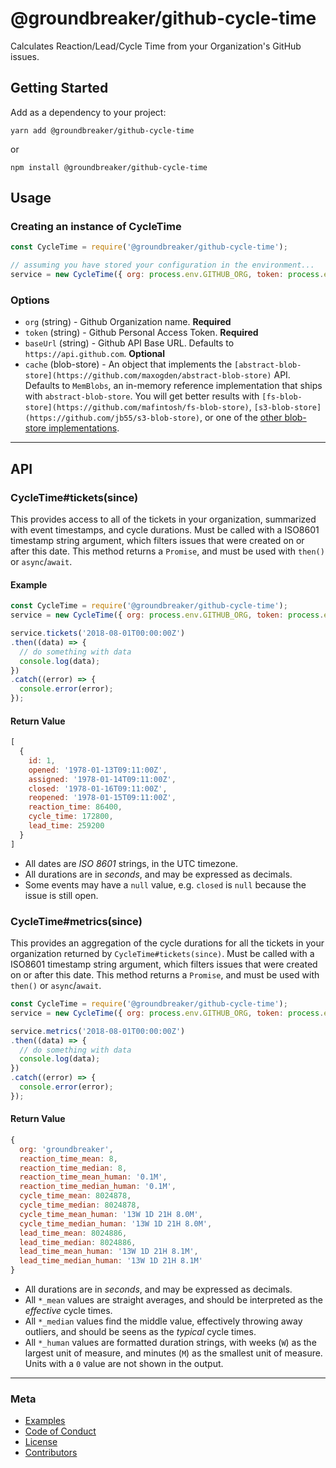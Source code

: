 @groundbreaker/github-cycle-time
================================

Calculates Reaction/Lead/Cycle Time from your Organization's GitHub issues.

## Getting Started

Add as a dependency to your project:

    yarn add @groundbreaker/github-cycle-time

  or

    npm install @groundbreaker/github-cycle-time

## Usage

### Creating an instance of CycleTime

```js
const CycleTime = require('@groundbreaker/github-cycle-time');

// assuming you have stored your configuration in the environment...
service = new CycleTime({ org: process.env.GITHUB_ORG, token: process.env.GITHUB_TOKEN });
```

### Options

  - `org` (string) - Github Organization name. **Required**
  - `token` (string) - Github Personal Access Token. **Required**
  - `baseUrl` (string) - Github API Base URL. Defaults to `https://api.github.com`. __Optional__
  - `cache` (blob-store) - An object that implements the `[abstract-blob-store](https://github.com/maxogden/abstract-blob-store)` API. Defaults to `MemBlobs`, an in-memory reference implementation that ships with `abstract-blob-store`. You will get better results with `[fs-blob-store](https://github.com/mafintosh/fs-blob-store)`, `[s3-blob-store](https://github.com/jb55/s3-blob-store)`, or one of the [other blob-store implementations](https://github.com/maxogden/abstract-blob-store#some-modules-that-use-this).

---

## API

### CycleTime#tickets(since)

This provides access to all of the tickets in your organization, summarized with event timestamps, and cycle durations. Must be called with a ISO8601 timestamp string argument, which filters issues that were created on or after this date. This method returns a `Promise`, and must be used with `then()` or `async`/`await`.

#### Example

```js
const CycleTime = require('@groundbreaker/github-cycle-time');
service = new CycleTime({ org: process.env.GITHUB_ORG, token: process.env.GITHUB_TOKEN });

service.tickets('2018-08-01T00:00:00Z')
.then((data) => {
  // do something with data
  console.log(data);
})
.catch((error) => {
  console.error(error);
});
```

#### Return Value

```js
[
  {
    id: 1,
    opened: '1978-01-13T09:11:00Z',
    assigned: '1978-01-14T09:11:00Z',
    closed: '1978-01-16T09:11:00Z',
    reopened: '1978-01-15T09:11:00Z',
    reaction_time: 86400,
    cycle_time: 172800,
    lead_time: 259200
  }
]
```

  - All dates are _ISO 8601_ strings, in the UTC timezone.
  - All durations are in _seconds_, and may be expressed as decimals.
  - Some events may have a `null` value, e.g. `closed` is `null` because the issue is still open.

### CycleTime#metrics(since)

This provides an aggregation of the cycle durations for all the tickets in your organization returned by `CycleTime#tickets(since)`. Must be called with a ISO8601 timestamp string argument, which filters issues that were created on or after this date. This method returns a `Promise`, and must be used with `then()` or `async`/`await`.


```js
const CycleTime = require('@groundbreaker/github-cycle-time');
service = new CycleTime({ org: process.env.GITHUB_ORG, token: process.env.GITHUB_TOKEN });

service.metrics('2018-08-01T00:00:00Z')
.then((data) => {
  // do something with data
  console.log(data);
})
.catch((error) => {
  console.error(error);
});
```

#### Return Value

```js
{
  org: 'groundbreaker',
  reaction_time_mean: 8,
  reaction_time_median: 8,
  reaction_time_mean_human: '0.1M',
  reaction_time_median_human: '0.1M',
  cycle_time_mean: 8024878,
  cycle_time_median: 8024878,
  cycle_time_mean_human: '13W 1D 21H 8.0M',
  cycle_time_median_human: '13W 1D 21H 8.0M',
  lead_time_mean: 8024886,
  lead_time_median: 8024886,
  lead_time_mean_human: '13W 1D 21H 8.1M',
  lead_time_median_human: '13W 1D 21H 8.1M'
}
```

  - All durations are in _seconds_, and may be expressed as decimals.
  - All `*_mean` values are straight averages, and should be interpreted as the _effective_ cycle times.
  - All `*_median` values find the middle value, effectively throwing away outliers, and should be seens as the _typical_ cycle times.
  - All `*_human` values are formatted duration strings, with weeks (`W`) as the largest unit of measure, and minutes (`M`) as the smallest unit of measure. Units with a `0` value are not shown in the output.

---

### Meta

  - [Examples](examples/README.md)
  - [Code of Conduct](CODE_OF_CONDUCT.md)
  - [License](LICENSE)
  - [Contributors](AUTHORS)
